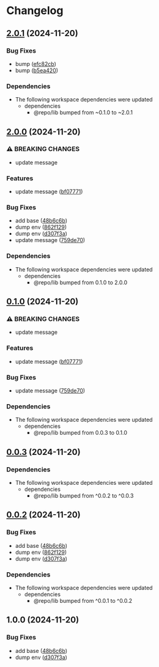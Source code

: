 # Changelog

## [2.0.1](https://github.com/shm0x/release-please-pnpm-mororepo-poc/compare/svc1@2.0.0...svc1@2.0.1) (2024-11-20)


### Bug Fixes

* bump ([efc82cb](https://github.com/shm0x/release-please-pnpm-mororepo-poc/commit/efc82cb8c3cf6558aa1cb8ff6c6ecd5a39d335cd))
* bump ([b5ea420](https://github.com/shm0x/release-please-pnpm-mororepo-poc/commit/b5ea4201a708e1caa9b454d5db2833e6ead475d2))


### Dependencies

* The following workspace dependencies were updated
  * dependencies
    * @repo/lib bumped from ~0.1.0 to ~2.0.1

## [2.0.0](https://github.com/shm0x/release-please-pnpm-mororepo-poc/compare/svc1-v1.0.0...svc1@2.0.0) (2024-11-20)


### ⚠ BREAKING CHANGES

* update message

### Features

* update message ([bf07771](https://github.com/shm0x/release-please-pnpm-mororepo-poc/commit/bf07771baa9be3c554eae3b992b43bcb67808224))


### Bug Fixes

* add base ([48b6c6b](https://github.com/shm0x/release-please-pnpm-mororepo-poc/commit/48b6c6b74f083ec144a4254ea93e0248f11db439))
* dump env ([862f129](https://github.com/shm0x/release-please-pnpm-mororepo-poc/commit/862f129aba78d287fb059e1888f5f82bf8813cf9))
* dump env ([d307f3a](https://github.com/shm0x/release-please-pnpm-mororepo-poc/commit/d307f3a12f4b401a87dede6718c46685395b82f2))
* update message ([759de70](https://github.com/shm0x/release-please-pnpm-mororepo-poc/commit/759de70afb0f4806d7c848ded0264cf7ad732318))


### Dependencies

* The following workspace dependencies were updated
  * dependencies
    * @repo/lib bumped from 0.1.0 to 2.0.0

## [0.1.0](https://github.com/shm0x/release-please-pnpm-mororepo-poc/compare/svc1@0.0.3...svc1@0.1.0) (2024-11-20)


### ⚠ BREAKING CHANGES

* update message

### Features

* update message ([bf07771](https://github.com/shm0x/release-please-pnpm-mororepo-poc/commit/bf07771baa9be3c554eae3b992b43bcb67808224))


### Bug Fixes

* update message ([759de70](https://github.com/shm0x/release-please-pnpm-mororepo-poc/commit/759de70afb0f4806d7c848ded0264cf7ad732318))


### Dependencies

* The following workspace dependencies were updated
  * dependencies
    * @repo/lib bumped from 0.0.3 to 0.1.0

## [0.0.3](https://github.com/shm0x/release-please-pnpm-mororepo-poc/compare/svc1@0.0.2...svc1@0.0.3) (2024-11-20)


### Dependencies

* The following workspace dependencies were updated
  * dependencies
    * @repo/lib bumped from ^0.0.2 to ^0.0.3

## [0.0.2](https://github.com/shm0x/release-please-pnpm-mororepo-poc/compare/svc1-v0.0.1...svc1@0.0.2) (2024-11-20)


### Bug Fixes

* add base ([48b6c6b](https://github.com/shm0x/release-please-pnpm-mororepo-poc/commit/48b6c6b74f083ec144a4254ea93e0248f11db439))
* dump env ([862f129](https://github.com/shm0x/release-please-pnpm-mororepo-poc/commit/862f129aba78d287fb059e1888f5f82bf8813cf9))
* dump env ([d307f3a](https://github.com/shm0x/release-please-pnpm-mororepo-poc/commit/d307f3a12f4b401a87dede6718c46685395b82f2))


### Dependencies

* The following workspace dependencies were updated
  * dependencies
    * @repo/lib bumped from ^0.0.1 to ^0.0.2

## 1.0.0 (2024-11-20)


### Bug Fixes

* add base ([48b6c6b](https://github.com/shm0x/release-please-pnpm-mororepo-poc/commit/48b6c6b74f083ec144a4254ea93e0248f11db439))
* dump env ([d307f3a](https://github.com/shm0x/release-please-pnpm-mororepo-poc/commit/d307f3a12f4b401a87dede6718c46685395b82f2))
